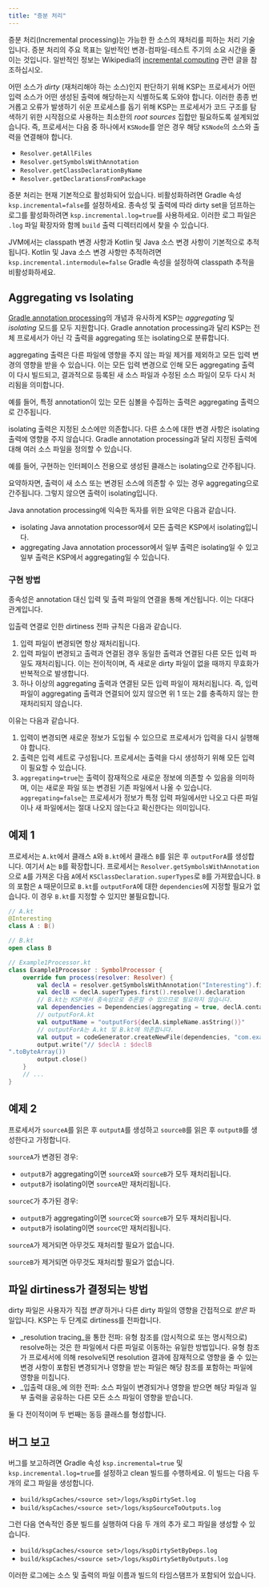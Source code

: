 ```yaml
---
title: "증분 처리"
---
```

증분 처리(Incremental processing)는 가능한 한 소스의 재처리를 피하는 처리 기술입니다.
증분 처리의 주요 목표는 일반적인 변경-컴파일-테스트 주기의 소요 시간을 줄이는 것입니다.
일반적인 정보는 Wikipedia의 [incremental computing](https://en.wikipedia.org/wiki/Incremental_computing) 관련 글을 참조하십시오.

어떤 소스가 _dirty_ (재처리해야 하는 소스)인지 판단하기 위해 KSP는 프로세서가 어떤 입력 소스가 어떤 생성된 출력에 해당하는지 식별하도록 도와야 합니다.
이러한 종종 번거롭고 오류가 발생하기 쉬운 프로세스를 돕기 위해 KSP는 프로세서가 코드 구조를 탐색하기 위한 시작점으로 사용하는 최소한의 _root sources_ 집합만 필요하도록 설계되었습니다.
즉, 프로세서는 다음 중 하나에서 `KSNode`를 얻은 경우 해당 `KSNode`의 소스와 출력을 연결해야 합니다.
* `Resolver.getAllFiles`
* `Resolver.getSymbolsWithAnnotation`
* `Resolver.getClassDeclarationByName`
* `Resolver.getDeclarationsFromPackage`

증분 처리는 현재 기본적으로 활성화되어 있습니다. 비활성화하려면 Gradle 속성 `ksp.incremental=false`를 설정하세요.
종속성 및 출력에 따라 dirty set을 덤프하는 로그를 활성화하려면 `ksp.incremental.log=true`를 사용하세요.
이러한 로그 파일은 `.log` 파일 확장자와 함께 `build` 출력 디렉터리에서 찾을 수 있습니다.

JVM에서는 classpath 변경 사항과 Kotlin 및 Java 소스 변경 사항이 기본적으로 추적됩니다.
Kotlin 및 Java 소스 변경 사항만 추적하려면 `ksp.incremental.intermodule=false` Gradle 속성을 설정하여 classpath 추적을 비활성화하세요.

## Aggregating vs Isolating

[Gradle annotation processing](https://docs.gradle.org/current/userguide/java_plugin.html#sec:incremental_annotation_processing)의 개념과 유사하게 KSP는 _aggregating_ 및 _isolating_ 모드를 모두 지원합니다.
Gradle annotation processing과 달리 KSP는 전체 프로세서가 아닌 각 출력을 aggregating 또는 isolating으로 분류합니다.

aggregating 출력은 다른 파일에 영향을 주지 않는 파일 제거를 제외하고 모든 입력 변경의 영향을 받을 수 있습니다.
이는 모든 입력 변경으로 인해 모든 aggregating 출력이 다시 빌드되고, 결과적으로 등록된 새 소스 파일과 수정된 소스 파일이 모두 다시 처리됨을 의미합니다.

예를 들어, 특정 annotation이 있는 모든 심볼을 수집하는 출력은 aggregating 출력으로 간주됩니다.

isolating 출력은 지정된 소스에만 의존합니다. 다른 소스에 대한 변경 사항은 isolating 출력에 영향을 주지 않습니다.
Gradle annotation processing과 달리 지정된 출력에 대해 여러 소스 파일을 정의할 수 있습니다.

예를 들어, 구현하는 인터페이스 전용으로 생성된 클래스는 isolating으로 간주됩니다.

요약하자면, 출력이 새 소스 또는 변경된 소스에 의존할 수 있는 경우 aggregating으로 간주됩니다.
그렇지 않으면 출력이 isolating입니다.

Java annotation processing에 익숙한 독자를 위한 요약은 다음과 같습니다.
* isolating Java annotation processor에서 모든 출력은 KSP에서 isolating입니다.
* aggregating Java annotation processor에서 일부 출력은 isolating일 수 있고 일부 출력은 KSP에서 aggregating일 수 있습니다.

### 구현 방법

종속성은 annotation 대신 입력 및 출력 파일의 연결을 통해 계산됩니다.
이는 다대다 관계입니다.

입출력 연결로 인한 dirtiness 전파 규칙은 다음과 같습니다.
1. 입력 파일이 변경되면 항상 재처리됩니다.
2. 입력 파일이 변경되고 출력과 연결된 경우 동일한 출력과 연결된 다른 모든 입력 파일도 재처리됩니다.
   이는 전이적이며, 즉 새로운 dirty 파일이 없을 때까지 무효화가 반복적으로 발생합니다.
3. 하나 이상의 aggregating 출력과 연결된 모든 입력 파일이 재처리됩니다.
   즉, 입력 파일이 aggregating 출력과 연결되어 있지 않으면 위 1 또는 2를 충족하지 않는 한 재처리되지 않습니다.

이유는 다음과 같습니다.
1. 입력이 변경되면 새로운 정보가 도입될 수 있으므로 프로세서가 입력을 다시 실행해야 합니다.
2. 출력은 입력 세트로 구성됩니다. 프로세서는 출력을 다시 생성하기 위해 모든 입력이 필요할 수 있습니다.
3. `aggregating=true`는 출력이 잠재적으로 새로운 정보에 의존할 수 있음을 의미하며, 이는 새로운 파일 또는 변경된 기존 파일에서 나올 수 있습니다.
   `aggregating=false`는 프로세서가 정보가 특정 입력 파일에서만 나오고 다른 파일이나 새 파일에서는 절대 나오지 않는다고 확신한다는 의미입니다.

## 예제 1

프로세서는 `A.kt`에서 클래스 `A`와 `B.kt`에서 클래스 `B`를 읽은 후 `outputForA`를 생성합니다. 여기서 `A`는 `B`를 확장합니다.
프로세서는 `Resolver.getSymbolsWithAnnotation`으로 `A`를 가져온 다음 `A`에서 `KSClassDeclaration.superTypes`로 `B`를 가져왔습니다.
`B`의 포함은 `A` 때문이므로 `B.kt`를 `outputForA`에 대한 `dependencies`에 지정할 필요가 없습니다.
이 경우 `B.kt`를 지정할 수 있지만 불필요합니다.

```kotlin
// A.kt
@Interesting
class A : B()

// B.kt
open class B

// Example1Processor.kt
class Example1Processor : SymbolProcessor {
    override fun process(resolver: Resolver) {
        val declA = resolver.getSymbolsWithAnnotation("Interesting").first() as KSClassDeclaration
        val declB = declA.superTypes.first().resolve().declaration
        // B.kt는 KSP에서 종속성으로 추론할 수 있으므로 필요하지 않습니다.
        val dependencies = Dependencies(aggregating = true, declA.containingFile!!)
        // outputForA.kt
        val outputName = "outputFor${declA.simpleName.asString()}"
        // outputForA는 A.kt 및 B.kt에 의존합니다.
        val output = codeGenerator.createNewFile(dependencies, "com.example", outputName, "kt")
        output.write("// $declA : $declB
".toByteArray())
        output.close()
    }
    // ...
}
```

## 예제 2

프로세서가 `sourceA`를 읽은 후 `outputA`를 생성하고 `sourceB`를 읽은 후 `outputB`를 생성한다고 가정합니다.

`sourceA`가 변경된 경우:
* `outputB`가 aggregating이면 `sourceA`와 `sourceB`가 모두 재처리됩니다.
* `outputB`가 isolating이면 `sourceA`만 재처리됩니다.

`sourceC`가 추가된 경우:
* `outputB`가 aggregating이면 `sourceC`와 `sourceB`가 모두 재처리됩니다.
* `outputB`가 isolating이면 `sourceC`만 재처리됩니다.

`sourceA`가 제거되면 아무것도 재처리할 필요가 없습니다.

`sourceB`가 제거되면 아무것도 재처리할 필요가 없습니다.

## 파일 dirtiness가 결정되는 방법

dirty 파일은 사용자가 직접 _변경_ 하거나 다른 dirty 파일의 영향을 간접적으로 _받은_ 파일입니다. KSP는
두 단계로 dirtiness를 전파합니다.
* _resolution tracing_을 통한 전파:
  유형 참조를 (암시적으로 또는 명시적으로) resolve하는 것은 한 파일에서 다른 파일로 이동하는 유일한 방법입니다.
  유형 참조가 프로세서에 의해 resolve되면 resolution 결과에 잠재적으로 영향을 줄 수 있는 변경 사항이 포함된 변경되거나 영향을 받는 파일은 해당 참조를 포함하는 파일에 영향을 미칩니다.
* _입출력 대응_에 의한 전파:
  소스 파일이 변경되거나 영향을 받으면 해당 파일과 일부 출력을 공유하는 다른 모든 소스 파일이 영향을 받습니다.

둘 다 전이적이며 두 번째는 동등 클래스를 형성합니다.

## 버그 보고

버그를 보고하려면 Gradle 속성 `ksp.incremental=true` 및 `ksp.incremental.log=true`를 설정하고 clean 빌드를 수행하세요.
이 빌드는 다음 두 개의 로그 파일을 생성합니다.

* `build/kspCaches/<source set>/logs/kspDirtySet.log`
* `build/kspCaches/<source set>/logs/kspSourceToOutputs.log`

그런 다음 연속적인 증분 빌드를 실행하여 다음 두 개의 추가 로그 파일을 생성할 수 있습니다.

* `build/kspCaches/<source set>/logs/kspDirtySetByDeps.log`
* `build/kspCaches/<source set>/logs/kspDirtySetByOutputs.log`

이러한 로그에는 소스 및 출력의 파일 이름과 빌드의 타임스탬프가 포함되어 있습니다.